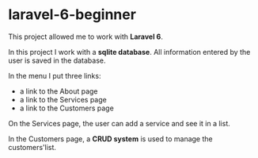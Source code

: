 # laravel-6-beginner

This project allowed me to work with **Laravel 6**.

In this project I work with a **sqlite database**. All information entered by the user is saved in the database.

In the menu I put three links:

-   a link to the About page
-   a link to the Services page
-   a link to the Customers page

On the Services page, the user can add a service and see it in a list.

In the Customers page, a **CRUD system** is used to manage the customers'list.
